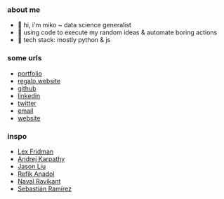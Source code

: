 ### about me

- 👋 hi, i'm miko ~ data science generalist
- 🎲 using code to execute my random ideas & automate boring actions
- 🌱 tech stack: mostly python & js

### some urls

- [portfolio](https://thezapalsky.github.io/cv)
- [regalo.website](https://regalo.website/)
- [github](https://github.com/thezapalsky)
- [linkedin](https://www.linkedin.com/in/zapalski-mikolaj/)
- [twitter](https://twitter.com/yapalskz)
- [email](mailto:zapalski.mikolaj@gmail.com)
- [website](https://thezapalsky.github.io/)

### inspo

- [Lex Fridman](https://twitter.com/lexfridman)
- [Andrej Karpathy](https://twitter.com/karpathy)
- [Jason Liu](https://x.com/jxnlco)
- [Refik Anadol](https://twitter.com/refikanadol)
- [Naval Ravikant](https://twitter.com/naval)
- [Sebastián Ramírez](https://twitter.com/tiangolo)

<!--
**thezapalsky/thezapalsky** is a ✨ _special_ ✨ repository because its `README.md` (this file) appears on your GitHub profile.

Here are some ideas to get you started:

- 🔭 I’m currently working on ...
- 🌱 I’m currently learning ...
- 👯 I’m looking to collaborate on ...
- 🤔 I’m looking for help with ...
- 💬 Ask me about ...
- 📫 How to reach me: ...
- 😄 Pronouns: ...
- ⚡ Fun fact: ...
-->
